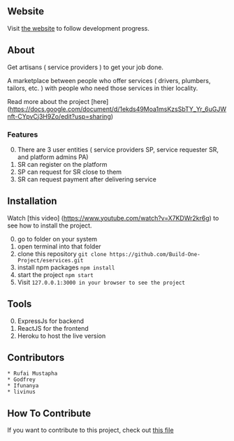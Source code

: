 
## Website

Visit [the website](https://sleepy-wildwood-97787.herokuapp.com/)
to follow development progress.

## About
Get artisans ( service providers ) to get your job done.

A marketplace between people who offer services ( drivers, plumbers, tailors, etc. ) with people who need those services in thier locality.

Read more about the project [here] (https://docs.google.com/document/d/1ekds49Moa1msKzsSbTY_Yr_6uGJWnft-CYpvCj3H9Zo/edit?usp=sharing)

### Features

0. There are 3 user entities ( service providers SP, service requester SR, and platform admins PA)
1. SR can register on the platform
2. SP can request for SR close to them
3. SR can request payment after delivering service

## Installation
Watch [this video] (https://www.youtube.com/watch?v=X7KDWr2kr6g) to see how to install the project.

0. go to folder on your system
1. open terminal into that folder
2. clone this repository
`git clone https://github.com/Build-One-Project/eservices.git`
3. install npm packages
`npm install`
4. start the project
`npm start`
5. Visit
`127.0.0.1:3000 in your browser to see the project`

## Tools

0. ExpressJs for backend
1. ReactJS for the frontend
2. Heroku to host the live version


## Contributors	 
	* Rufai Mustapha
	* Godfrey
  	* Ifunanya
  	* livinus

	
## How To Contribute
If you want to contribute to this project, check out [this file](https://github.com/Build-One-Project/eservices/blob/master/HowToContribute.md)



